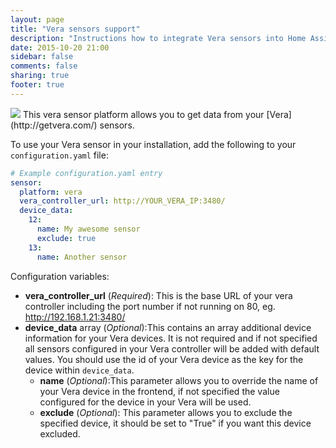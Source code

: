 ```yaml
---
layout: page
title: "Vera sensors support"
description: "Instructions how to integrate Vera sensors into Home Assistant."
date: 2015-10-20 21:00
sidebar: false
comments: false
sharing: true
footer: true
---
```


<img src='/images/supported_brands/vera.png' class='brand pull-right' />
This vera sensor platform allows you to get data from your [Vera](http://getvera.com/) sensors.

To use your Vera sensor in your installation, add the following to your `configuration.yaml` file:

```yaml
# Example configuration.yaml entry
sensor:
  platform: vera
  vera_controller_url: http://YOUR_VERA_IP:3480/
  device_data:
    12:
      name: My awesome sensor
      exclude: true
    13:
      name: Another sensor
```

Configuration variables:

- **vera_controller_url** (*Required*): This is the base URL of your vera controller including the port number if not running on 80, eg. http://192.168.1.21:3480/
- **device_data** array (*Optional*):This contains an array additional device information for your Vera devices. It is not required and if not specified all sensors configured in your Vera controller will be added with default values. You should use the id of your Vera device as the key for the device within `device_data`.
  - **name** (*Optional*):This parameter allows you to override the name of your Vera device in the frontend, if not specified the value configured for the device in your Vera will be used.
  - **exclude** (*Optional*): This parameter allows you to exclude the specified device, it should be set to "True" if you want this device excluded.
